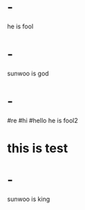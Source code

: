 # -
he is fool


# -

sunwoo is god

# -
#re
#hi
#hello
he is fool2


# this is test










# -

sunwoo is king